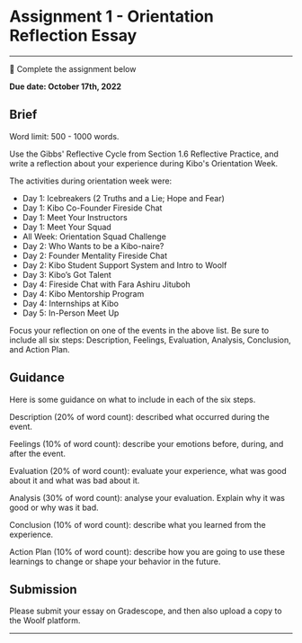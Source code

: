 # Assignment 1 - Orientation Reflection Essay
---

<aside>

📝 Complete the assignment below

</aside>

**Due date: October 17th, 2022**

## Brief

Word limit: 500 - 1000 words.

Use the Gibbs' Reflective Cycle from Section 1.6 Reflective Practice, and write a reflection about your experience during Kibo's Orientation Week. 

The activities during orientation week were:
- Day 1: Icebreakers (2 Truths and a Lie; Hope and Fear)
- Day 1: Kibo Co-Founder Fireside Chat
- Day 1: Meet Your Instructors
- Day 1: Meet Your Squad
- All Week: Orientation Squad Challenge
- Day 2: Who Wants to be a Kibo-naire?
- Day 2: Founder Mentality Fireside Chat
- Day 2: Kibo Student Support System and Intro to Woolf 
- Day 3: Kibo’s Got Talent
- Day 4: Fireside Chat with Fara Ashiru Jituboh
- Day 4: Kibo Mentorship Program
- Day 4: Internships at Kibo
- Day 5: In-Person Meet Up

Focus your reflection on one of the events in the above list. Be sure to include all six steps: Description, Feelings, Evaluation, Analysis, Conclusion, and Action Plan.

## Guidance

Here is some guidance on what to include in each of the six steps.

Description (20% of word count): described what occurred during the event.

Feelings (10% of word count): describe your emotions before, during, and after the event.

Evaluation (20% of word count): evaluate your experience, what was good about it and what was bad about it.

Analysis (30% of word count): analyse your evaluation. Explain why it was good or why was it bad.

Conclusion (10% of word count): describe what you learned from the experience.

Action Plan (10% of word count): describe how you are going to use these learnings to change or shape your behavior in the future.


## Submission

Please submit your essay on Gradescope, and then also upload a copy to the Woolf platform.

---
